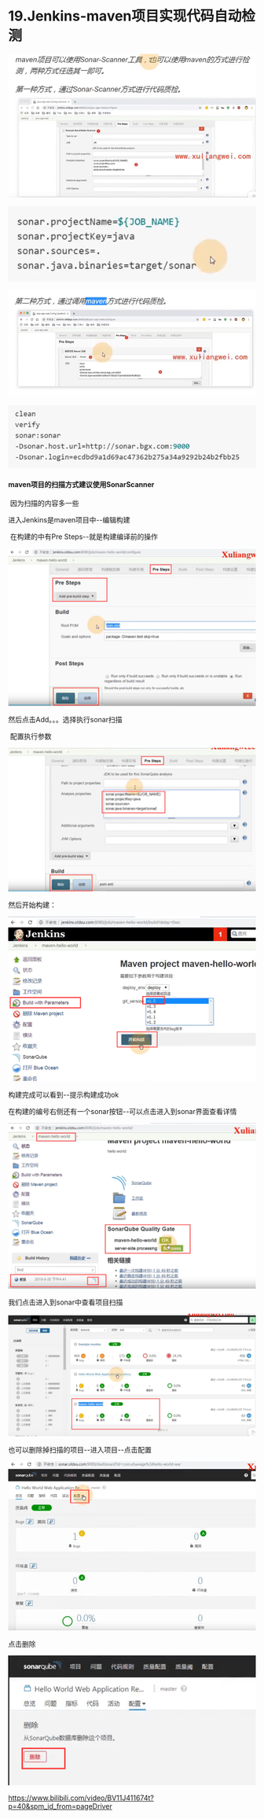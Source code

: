 # 19.Jenkins-maven项目实现代码自动检测



![1641970747460](../../.vuepress/public/images/1641970747460.png)

![1641971102428](../../.vuepress/public/images/1641971102428.png)





![1641970772113](../../.vuepress/public/images/1641970772113.png)

![1641970863088](../../.vuepress/public/images/1641970863088.png)





#### maven项目的扫描方式建议使用SonarScanner

​	因为扫描的内容多一些



进入Jenkins是maven项目中--编辑构建

​	在构建的中有Pre Steps--就是构建编译前的操作

![1641971045884](../../.vuepress/public/images/1641971045884.png)





然后点击Add。。。选择执行sonar扫描

​	配置执行参数

![1641971144604](../../.vuepress/public/images/1641971144604.png)





然后开始构建：

![1641971254344](../../.vuepress/public/images/1641971254344.png)





构建完成可以看到--提示构建成功ok

​	在构建的编号右侧还有一个sonar按钮--可以点击进入到sonar界面查看详情

![1641971415878](../../.vuepress/public/images/1641971415878.png)





我们点击进入到sonar中查看项目扫描

![1641972179821](../../.vuepress/public/images/1641972179821.png)





也可以删除掉扫描的项目--进入项目--点击配置

![1641972217462](../../.vuepress/public/images/1641972217462.png)



点击删除

![1641972242931](../../.vuepress/public/images/1641972242931.png)





















https://www.bilibili.com/video/BV11J411674t?p=40&spm_id_from=pageDriver






























